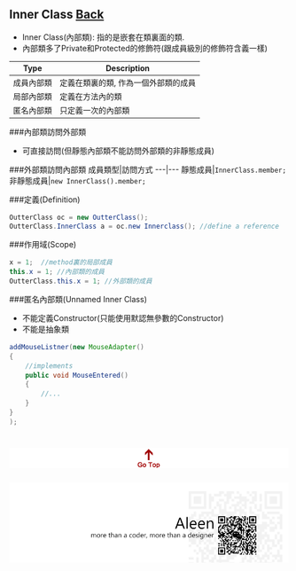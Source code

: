 ## Inner Class [Back](./../Java.md)

- Inner Class(內部類): 指的是嵌套在類裏面的類.
- 內部類多了Private和Protected的修飾符(跟成員級別的修飾符含義一樣)

Type|Description
---|---
成員內部類|定義在類裏的類, 作為一個外部類的成員
局部內部類|定義在方法內的類
匿名內部類|只定義一次的內部類

###內部類訪問外部類
- 可直接訪問(但靜態內部類不能訪問外部類的非靜態成員)

###外部類訪問內部類
成員類型|訪問方式
---|---
靜態成員|```InnerClass.member;```
非靜態成員|```new InnerClass().member;```

###定義(Definition)
```Java
OutterClass oc = new OutterClass();
OutterClass.InnerClass a = oc.new Innerclass();	//define a reference
```

###作用域(Scope)
```Java
x = 1;	//method裏的局部成員
this.x = 1;	//內部類的成員
OutterClass.this.x = 1;	//外部類的成員
```

###匿名內部類(Unnamed Inner Class)
- 不能定義Constructor(只能使用默認無參數的Constructor)
- 不能是抽象類

```Java
addMouseListner(new MouseAdapter()
{
	//implements
	public void MouseEntered()
	{
		//...
	}
}
);
```

<a href="#" style="left:200px;"><img src="./../../../pic/gotop.png"></a>
=====
<a href="http://aleen42.github.io/" target="_blank" ><img src="./../../../pic/tail.gif"></a>

